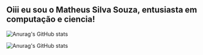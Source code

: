 ## Oiii eu sou o Matheus Silva Souza, entusiasta em computação e ciencia!

![Anurag's GitHub stats](https://github-readme-stats.vercel.app/api?username=Matheus0s0souza&hide=prs,issues,contribs)

![Anurag's GitHub stats](https://github-readme-stats.vercel.app/api?username=Matheus0s0souza&show_icons=true)
